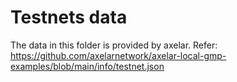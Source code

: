 # Testnets data

The data in this folder is provided by axelar. Refer: https://github.com/axelarnetwork/axelar-local-gmp-examples/blob/main/info/testnet.json